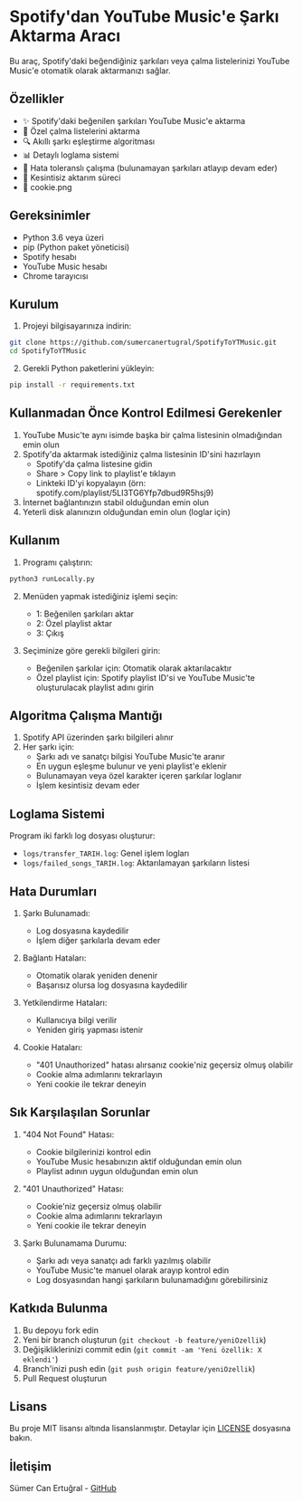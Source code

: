 # Spotify'dan YouTube Music'e Şarkı Aktarma Aracı

Bu araç, Spotify'daki beğendiğiniz şarkıları veya çalma listelerinizi YouTube Music'e otomatik olarak aktarmanızı sağlar.

## Özellikler

- ✨ Spotify'daki beğenilen şarkıları YouTube Music'e aktarma
- 📝 Özel çalma listelerini aktarma
- 🔍 Akıllı şarkı eşleştirme algoritması
- 📊 Detaylı loglama sistemi
- 🚀 Hata toleranslı çalışma (bulunamayan şarkıları atlayıp devam eder)
- 🔄 Kesintisiz aktarım süreci
- 🍪 cookie.png
## Gereksinimler

- Python 3.6 veya üzeri
- pip (Python paket yöneticisi)
- Spotify hesabı
- YouTube Music hesabı
- Chrome tarayıcısı

## Kurulum

1. Projeyi bilgisayarınıza indirin:
```bash
git clone https://github.com/sumercanertugral/SpotifyToYTMusic.git
cd SpotifyToYTMusic
```

2. Gerekli Python paketlerini yükleyin:
```bash
pip install -r requirements.txt
```

## Kullanmadan Önce Kontrol Edilmesi Gerekenler

1. YouTube Music'te aynı isimde başka bir çalma listesinin olmadığından emin olun
2. Spotify'da aktarmak istediğiniz çalma listesinin ID'sini hazırlayın
   - Spotify'da çalma listesine gidin
   - Share > Copy link to playlist'e tıklayın
   - Linkteki ID'yi kopyalayın (örn: spotify.com/playlist/5LI3TG6Yfp7dbud9R5hsj9)
3. İnternet bağlantınızın stabil olduğundan emin olun
4. Yeterli disk alanınızın olduğundan emin olun (loglar için)

## Kullanım

1. Programı çalıştırın:
```bash
python3 runLocally.py
```

2. Menüden yapmak istediğiniz işlemi seçin:
   - 1: Beğenilen şarkıları aktar
   - 2: Özel playlist aktar
   - 3: Çıkış

3. Seçiminize göre gerekli bilgileri girin:
   - Beğenilen şarkılar için: Otomatik olarak aktarılacaktır
   - Özel playlist için: Spotify playlist ID'si ve YouTube Music'te oluşturulacak playlist adını girin

## Algoritma Çalışma Mantığı

1. Spotify API üzerinden şarkı bilgileri alınır
2. Her şarkı için:
   - Şarkı adı ve sanatçı bilgisi YouTube Music'te aranır
   - En uygun eşleşme bulunur ve yeni playlist'e eklenir
   - Bulunamayan veya özel karakter içeren şarkılar loglanır
   - İşlem kesintisiz devam eder

## Loglama Sistemi

Program iki farklı log dosyası oluşturur:
- `logs/transfer_TARIH.log`: Genel işlem logları
- `logs/failed_songs_TARIH.log`: Aktarılamayan şarkıların listesi

## Hata Durumları

1. Şarkı Bulunamadı: 
   - Log dosyasına kaydedilir
   - İşlem diğer şarkılarla devam eder

2. Bağlantı Hataları:
   - Otomatik olarak yeniden denenir
   - Başarısız olursa log dosyasına kaydedilir

3. Yetkilendirme Hataları:
   - Kullanıcıya bilgi verilir
   - Yeniden giriş yapması istenir

4. Cookie Hataları:
   - "401 Unauthorized" hatası alırsanız cookie'niz geçersiz olmuş olabilir
   - Cookie alma adımlarını tekrarlayın
   - Yeni cookie ile tekrar deneyin

## Sık Karşılaşılan Sorunlar

1. "404 Not Found" Hatası:
   - Cookie bilgilerinizi kontrol edin
   - YouTube Music hesabınızın aktif olduğundan emin olun
   - Playlist adının uygun olduğundan emin olun

2. "401 Unauthorized" Hatası:
   - Cookie'niz geçersiz olmuş olabilir
   - Cookie alma adımlarını tekrarlayın
   - Yeni cookie ile tekrar deneyin

3. Şarkı Bulunamama Durumu:
   - Şarkı adı veya sanatçı adı farklı yazılmış olabilir
   - YouTube Music'te manuel olarak arayıp kontrol edin
   - Log dosyasından hangi şarkıların bulunamadığını görebilirsiniz

## Katkıda Bulunma

1. Bu depoyu fork edin
2. Yeni bir branch oluşturun (`git checkout -b feature/yeniOzellik`)
3. Değişikliklerinizi commit edin (`git commit -am 'Yeni özellik: X eklendi'`)
4. Branch'inizi push edin (`git push origin feature/yeniOzellik`)
5. Pull Request oluşturun

## Lisans

Bu proje MIT lisansı altında lisanslanmıştır. Detaylar için [LICENSE](LICENSE) dosyasına bakın.

## İletişim

Sümer Can Ertuğral - [GitHub](https://github.com/sumercanertugral)


